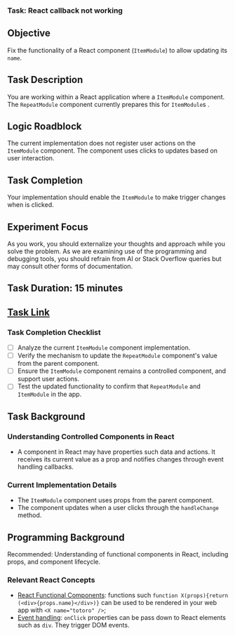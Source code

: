 ### Task: React callback not working

## Objective
Fix the functionality of a React component (`ItemModule`) to allow updating its `name`.

## Task Description
You are working within a React application where a `ItemModule` component. The `RepeatModule` component currently prepares this for `ItemModule`s .

## Logic Roadblock
The current implementation does not register user actions on the `ItemModule` component. The component uses clicks to updates based on user interaction.

## Task Completion
Your implementation should enable the `ItemModule` to make trigger changes when is clicked.

## Experiment Focus
As you work, you should externalize your thoughts and approach while you solve the problem. As we are examining use of the programming and debugging tools, you should refrain from AI or Stack Overflow queries but may consult other forms of documentation.

## Task Duration: 15 minutes

## [Task Link](https://seecode.run/#:-NqTY07s6k7Lf7QEnSrF) 

### Task Completion Checklist
- [ ] Analyze the current `ItemModule` component implementation.
- [ ] Verify the mechanism to update the `RepeatModule` component's value from the parent component.
- [ ] Ensure the `ItemModule` component remains a controlled component, and support user actions.
- [ ] Test the updated functionality to confirm that `RepeatModule` and `ItemModule` in the app.

## Task Background

### Understanding Controlled Components in React
- A component in React may have properties such data and actions. It receives its current value as a prop and notifies changes through event handling callbacks.

### Current Implementation Details
- The `ItemModule` component uses props from the parent component.
- The component updates when a user clicks through the `handleChange` method.

## Programming Background
Recommended: Understanding of functional components in React, including props, and component lifecycle.

### Relevant React Concepts
- [React Functional Components](): functions such `function X(props){return (<div>{props.name}</div>)}` can be used to be rendered in your web app with `<X name="totoro" />`;
- [Event handling](https://react.dev/learn/responding-to-events#adding-event-handlers):  `onClick` properties can be pass down to React elements such as `div`. They trigger DOM events.

